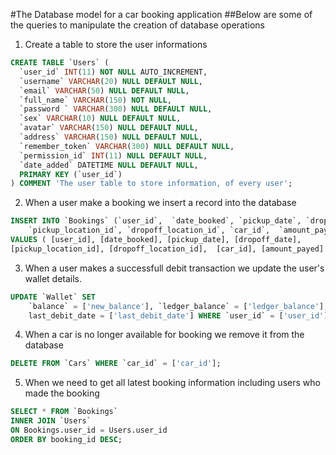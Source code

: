 #The Database model for a car booking application
##Below are some of the queries to manipulate the creation of database operations

1. Create a table to store the user informations
```sql
CREATE TABLE `Users` (
  `user_id` INT(11) NOT NULL AUTO_INCREMENT,
  `username` VARCHAR(20) NULL DEFAULT NULL,
  `email` VARCHAR(50) NULL DEFAULT NULL,
  `full_name` VARCHAR(150) NOT NULL,
  `password ` VARCHAR(300) NULL DEFAULT NULL,
  `sex` VARCHAR(10) NULL DEFAULT NULL,
  `avatar` VARCHAR(150) NULL DEFAULT NULL,
  `address` VARCHAR(150) NULL DEFAULT NULL,
  `remember_token` VARCHAR(300) NULL DEFAULT NULL,
  `permission_id` INT(11) NULL DEFAULT NULL,
  `date_added` DATETIME NULL DEFAULT NULL,
  PRIMARY KEY (`user_id`)
) COMMENT 'The user table to store information, of every user';
```

2. When a user make a booking we insert a record into the database
```sql
INSERT INTO `Bookings` (`user_id`,  `date_booked`, `pickup_date`, `dropoff_date`, 
	`pickup_location_id`, `dropoff_location_id`, `car_id`,  `amount_payed`)
VALUES ( [user_id], [date_booked], [pickup_date], [dropoff_date], 
[pickup_location_id], [dropoff_location_id],  [car_id], [amount_payed] );
```

3. When a user makes a successfull debit transaction we update the user's wallet 
details.
```sql
UPDATE `Wallet` SET 
	`balance` = ['new_balance'], `ledger_balance` = ['ledger_balance'], 
	last_debit_date = ['last_debit_date'] WHERE `user_id` = ['user_id']
```

4. When a car is no longer available for booking we remove it from the database
```sql
DELETE FROM `Cars` WHERE `car_id` = ['car_id'];
```

5. When we need to get all latest booking information including users who made the 
booking
```sql
SELECT * FROM `Bookings` 
INNER JOIN `Users`
ON Bookings.user_id = Users.user_id
ORDER BY booking_id DESC;
```